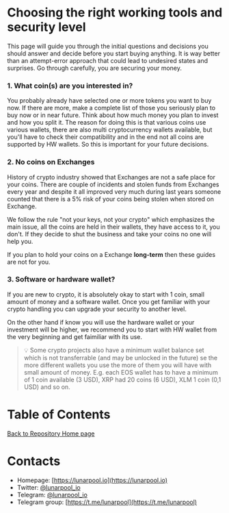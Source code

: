 # Choosing the right working tools and security level
This page will guide you through the initial questions and decisions you should answer and decide before you start buying anything. It is way better than an attempt-error approach that could lead to undesired states and surprises. Go through carefully, you are securing your money.

### 1. What coin(s) are you interested in?

You probably already have selected one or more tokens you want to buy now. If there are more, make a complete list of those you seriously plan to buy now or in near future. Think about how much money you plan to invest and how you split it.
The reason for doing this is that various coins use various wallets, there are also multi cryptocurrency wallets available, but you'll have to check their compatibility and in the end not all coins are supported by HW wallets. So this is important for your future decisions.

### 2. No coins on Exchanges

History of crypto industry showed that Exchanges are not a safe place for your coins. There are couple of incidents and stolen funds from Exchanges every year and despite it all improved very much during last years someone counted that there is a 5% risk of your coins being stolen when stored on Exchange.

We follow the rule "not your keys, not your crypto" which emphasizes the main issue, all the coins are held in their wallets, they have access to it, you don't. If they decide to shut the business and take your coins no one will help you.

If you plan to hold your coins on a Exchange **long-term** then these guides are not for you.

### 3. Software or hardware wallet?

If you are new to crypto, it is absolutely okay to start with 1 coin, small amount of money and a software wallet. Once you get familiar with your crypto handling you can upgrade your security to another level.

On the other hand if know you will use the hardware wallet or your investment will be higher, we recommend you to start with HW wallet from the very beginning and get faimiliar with its use.

> :bulb: Some crypto projects also have a minimum wallet balance set which is not transferrable (and may be unlocked in the future) se the more different wallets you use the more of them you will have with small amount of money. E.g. each EOS wallet has to have a minimum of 1 coin available (3 USD), XRP had 20 coins (6 USD), XLM 1 coin (0,1 USD) and so on.

# Table of Contents

[Back to Repository Home page](../README.md)

# Contacts

* Homepage: [https://lunarpool.io](https://lunarpool.io)
* Twitter: [@lunarpool_io](https://twitter.com/lunarpool_io)
* Telegram: [@lunarpool_io](https://t.me/lunarpool_io)
* Telegram group: [https://t.me/lunarpool](https://t.me/lunarpool)
